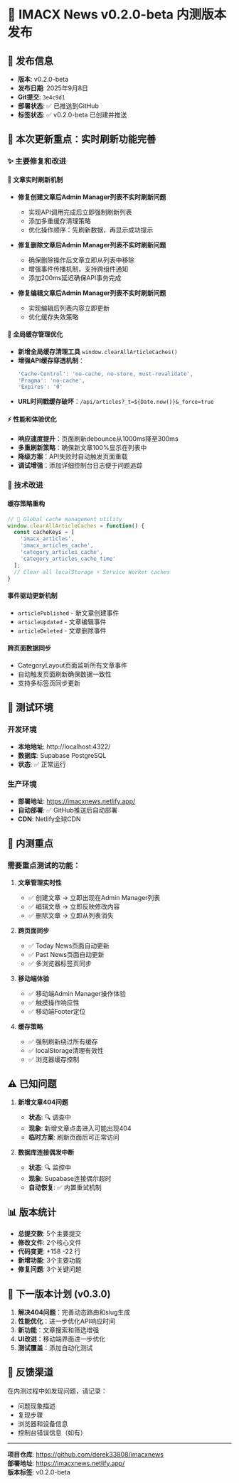 # 🚀 IMACX News v0.2.0-beta 内测版本发布

## 📅 发布信息
- **版本**: v0.2.0-beta
- **发布日期**: 2025年9月8日
- **Git提交**: `3e4c9d1`
- **部署状态**: ✅ 已推送到GitHub
- **标签状态**: ✅ v0.2.0-beta 已创建并推送

## 🎯 本次更新重点：实时刷新功能完善

### ✨ 主要修复和改进

#### 🔄 **文章实时刷新机制**
- **修复创建文章后Admin Manager列表不实时刷新问题**
  - 实现API调用完成后立即强制刷新列表
  - 添加多重缓存清理策略
  - 优化操作顺序：先刷新数据，再显示成功提示

- **修复删除文章后Admin Manager列表不实时刷新问题**
  - 确保删除操作后文章立即从列表中移除
  - 增强事件传播机制，支持跨组件通知
  - 添加200ms延迟确保API事务完成

- **修复编辑文章后Admin Manager列表不实时刷新问题**
  - 实现编辑后列表内容立即更新
  - 优化缓存失效策略

#### 🧹 **全局缓存管理优化**
- **新增全局缓存清理工具** `window.clearAllArticleCaches()`
- **增强API缓存穿透机制**：
  ```javascript
  'Cache-Control': 'no-cache, no-store, must-revalidate',
  'Pragma': 'no-cache',
  'Expires': '0'
  ```
- **URL时间戳缓存破坏**：`/api/articles?_t=${Date.now()}&_force=true`

#### ⚡ **性能和体验优化**
- **响应速度提升**：页面刷新debounce从1000ms降至300ms
- **多重刷新策略**：确保新文章100%显示在列表中
- **降级方案**：API失败时自动触发页面重载
- **调试增强**：添加详细控制台日志便于问题追踪

### 🔧 技术改进

#### **缓存策略重构**
```javascript
// 🚀 Global cache management utility
window.clearAllArticleCaches = function() {
  const cacheKeys = [
    'imacx_articles',
    'imacx_articles_cache', 
    'category_articles_cache',
    'category_articles_cache_time'
  ];
  // Clear all localStorage + Service Worker caches
}
```

#### **事件驱动更新机制**
- `articlePublished` - 新文章创建事件
- `articleUpdated` - 文章编辑事件  
- `articleDeleted` - 文章删除事件

#### **跨页面数据同步**
- CategoryLayout页面监听所有文章事件
- 自动触发页面刷新确保数据一致性
- 支持多标签页同步更新

## 📱 测试环境

### 开发环境
- **本地地址**: http://localhost:4322/
- **数据库**: Supabase PostgreSQL
- **状态**: ✅ 正常运行

### 生产环境  
- **部署地址**: https://imacxnews.netlify.app/
- **自动部署**: ✅ GitHub推送后自动部署
- **CDN**: Netlify全球CDN

## 🧪 内测重点

### 需要重点测试的功能：

1. **文章管理实时性**
   - ✅ 创建文章 → 立即出现在Admin Manager列表
   - ✅ 编辑文章 → 立即反映修改内容
   - ✅ 删除文章 → 立即从列表消失

2. **跨页面同步**
   - ✅ Today News页面自动更新
   - ✅ Past News页面自动更新
   - ✅ 多浏览器标签页同步

3. **移动端体验**
   - ✅ 移动端Admin Manager操作体验
   - ✅ 触摸操作响应性
   - ✅ 移动端Footer定位

4. **缓存策略**
   - ✅ 强制刷新绕过所有缓存
   - ✅ localStorage清理有效性
   - ✅ 浏览器缓存控制

## ⚠️ 已知问题

1. **新增文章404问题**
   - **状态**: 🔍 调查中
   - **现象**: 新增文章点击进入可能出现404
   - **临时方案**: 刷新页面后可正常访问

2. **数据库连接偶发中断**
   - **状态**: 🔍 监控中  
   - **现象**: Supabase连接偶尔超时
   - **自动恢复**: ✅ 内置重试机制

## 📊 版本统计

- **总提交数**: 5个主要提交
- **修改文件**: 2个核心文件
- **代码变更**: +158 -22 行
- **新增功能**: 3个主要功能
- **修复问题**: 3个关键问题

## 🔄 下一版本计划 (v0.3.0)

1. **解决404问题**：完善动态路由和slug生成
2. **性能优化**：进一步优化API响应时间
3. **新功能**：文章搜索和筛选增强
4. **UI改进**：移动端界面进一步优化
5. **测试覆盖**：添加自动化测试

## 👥 反馈渠道

在内测过程中如发现问题，请记录：
- 问题现象描述
- 复现步骤
- 浏览器和设备信息
- 控制台错误信息（如有）

---

**项目仓库**: https://github.com/derek33808/imacxnews  
**部署地址**: https://imacxnews.netlify.app/  
**版本标签**: v0.2.0-beta
